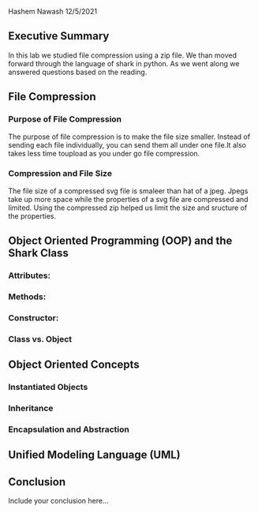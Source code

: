 Hashem Nawash 12/5/2021

## Executive Summary 
In this lab we studied file compression using a zip file. We than moved forward through the language of shark in python. As we went along we answered questions based on the reading. 


## File Compression
### Purpose of File Compression
The purpose of file compression is to make the file size smaller. Instead of sending each file individually, you can send them all under one file.It also takes less time toupload as you under go file compression.

### Compression and File Size
The file size of a compressed svg file is smaleer than hat of a jpeg. Jpegs take up more space while the properties of a svg file are compressed and limited. Using the compressed zip helped us limit the size and sructure of the properties.


## Object Oriented Programming (OOP) and the Shark Class
### Attributes:
### Methods:
### Constructor:
### Class vs. Object

## Object Oriented Concepts
### Instantiated Objects
### Inheritance
### Encapsulation and Abstraction

## Unified Modeling Language (UML)

## Conclusion
Include your conclusion here...
